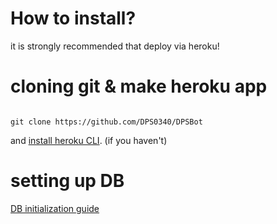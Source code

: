 # How to install?

it is strongly recommended that deploy via heroku!


# cloning git & make heroku app

```

git clone https://github.com/DPS0340/DPSBot

```
and [install heroku CLI](https://devcenter.heroku.com/articles/heroku-cli#download-and-install). (if you haven't)


# setting up DB

[DB initialization guide](https://github.com/DPS0340/DPSBot/blob/master/db-init/README.md)
